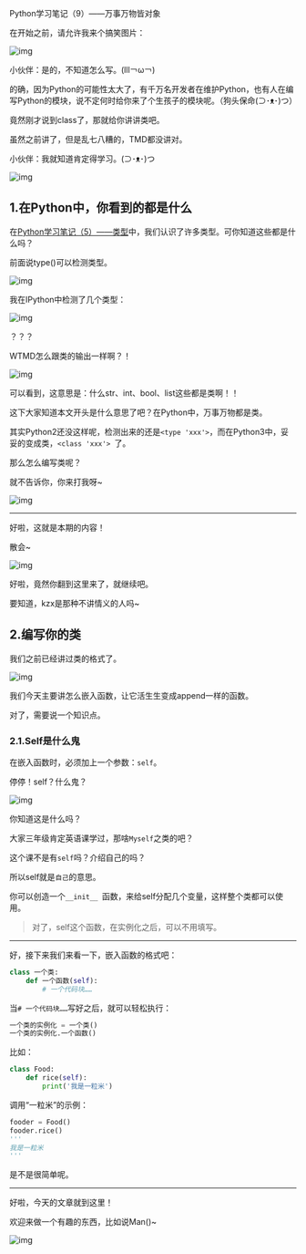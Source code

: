 Python学习笔记（9）——万事万物皆对象

在开始之前，请允许我来个搞笑图片：

![img](https://pic2.zhimg.com/80/v2-5bb6a772cf83f5ab896453cbbf085691_720w.jpg)

小伙伴：是的，不知道怎么写。(lll￢ω￢)

的确，因为Python的可能性太大了，有千万名开发者在维护Python，也有人在编写Python的模块，说不定何时给你来了个生孩子的模块呢。（狗头保命(⊃･ᴥ･)つ）

竟然刚才说到class了，那就给你讲讲类吧。

虽然之前讲了，但是乱七八糟的，TMD都没讲对。

小伙伴：我就知道肯定得学习。(⊃･ᴥ･)つ

![img](https://pic3.zhimg.com/80/v2-091d621b374a834e2f24b1eec09997a6_720w.jpg)

## 1.在Python中，你看到的都是什么

在[Python学习笔记（5）——类型](5.md)中，我们认识了许多类型。可你知道这些都是什么吗？

前面说type()可以检测类型。

![img](https://pic3.zhimg.com/80/v2-0562336ee406a450af4035626ae371d2_720w.jpg)

我在IPython中检测了几个类型：

![img](https://pic1.zhimg.com/80/v2-64fad177ef449c971af354dae5dc06b8_720w.jpg)

？？？

WTMD怎么跟类的输出一样啊？！

![img](https://pic3.zhimg.com/80/v2-2c7ac9c3737d147d025bf2e57fc28812_720w.jpg)

可以看到，这意思是：什么str、int、bool、list这些都是类啊！！

这下大家知道本文开头是什么意思了吧？在Python中，万事万物都是类。

其实Python2还没这样呢，检测出来的还是`<type 'xxx'>`，而在Python3中，妥妥的变成类，`<class 'xxx'> `了。

那么怎么编写类呢？

就不告诉你，你来打我呀~

![img](https://pic4.zhimg.com/v2-f948f7a36a66ac3564c8a07197f8e26b_b.webp)

------

好啦，这就是本期的内容！

散会~



























![img](https://pic2.zhimg.com/80/v2-46f33351952d5cf8be56f19842ee6ab9_720w.jpg)

好啦，竟然你翻到这里来了，就继续吧。

要知道，kzx是那种不讲情义的人吗~

## 2.编写你的类

我们之前已经讲过类的格式了。

![img](https://pic3.zhimg.com/80/v2-257741d0ddcbdb935dd8031fbe81b932_720w.jpg)

我们今天主要讲怎么嵌入函数，让它活生生变成append一样的函数。

对了，需要说一个知识点。

### 2.1.Self是什么鬼

在嵌入函数时，必须加上一个参数：`self`。

停停！self？什么鬼？

![img](https://pic3.zhimg.com/80/v2-278b52fc0040fccf17e133b73f8e2f2e_720w.jpeg)

你知道这是什么吗？

大家三年级肯定英语课学过，那啥`Myself`之类的吧？

这个课不是有`self`吗？介绍自己的吗？

所以self就是`自己`的意思。

你可以创造一个`__init__ `函数，来给self分配几个变量，这样整个类都可以使用。

> 对了，self这个函数，在实例化之后，可以不用填写。

------

好，接下来我们来看一下，嵌入函数的格式吧：

```python
class 一个类:
    def 一个函数(self):
        # 一个代码块……
```

当`# 一个代码块……`写好之后，就可以轻松执行：

```python
一个类的实例化 = 一个类()
一个类的实例化.一个函数()
```

比如：

```python
class Food:
    def rice(self):
        print('我是一粒米')
```

调用“一粒米”的示例：

```python
fooder = Food()
fooder.rice()
'''
我是一粒米
'''
```

是不是很简单呢。

------

好啦，今天的文章就到这里！

欢迎来做一个有趣的东西，比如说Man()~

![img](https://pic1.zhimg.com/80/v2-36202fd521f30e7b74a4c2093fa128ec_720w.jpg)
